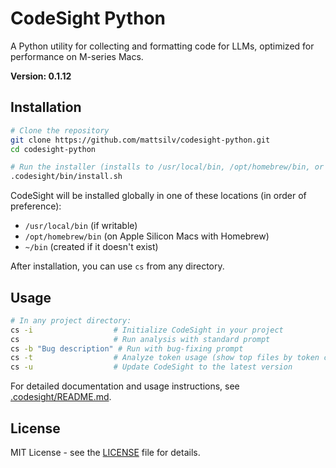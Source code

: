 # CodeSight Python

A Python utility for collecting and formatting code for LLMs, optimized for performance on M-series Macs.

**Version: 0.1.12**

## Installation

```bash
# Clone the repository
git clone https://github.com/mattsilv/codesight-python.git
cd codesight-python

# Run the installer (installs to /usr/local/bin, /opt/homebrew/bin, or ~/bin)
.codesight/bin/install.sh
```

CodeSight will be installed globally in one of these locations (in order of preference):
- `/usr/local/bin` (if writable)
- `/opt/homebrew/bin` (on Apple Silicon Macs with Homebrew)
- `~/bin` (created if it doesn't exist)

After installation, you can use `cs` from any directory.

## Usage

```bash
# In any project directory:
cs -i                  # Initialize CodeSight in your project
cs                     # Run analysis with standard prompt
cs -b "Bug description" # Run with bug-fixing prompt
cs -t                  # Analyze token usage (show top files by token count)
cs -u                  # Update CodeSight to the latest version
```

For detailed documentation and usage instructions, see [.codesight/README.md](.codesight/README.md).

## License

MIT License - see the [LICENSE](LICENSE) file for details.